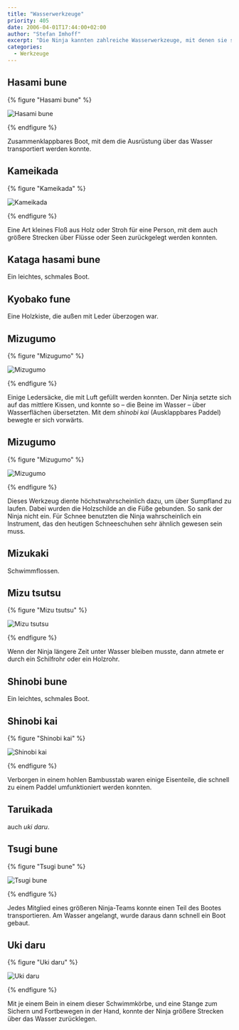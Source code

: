 ```yaml
---
title: "Wasserwerkzeuge"
priority: 405
date: 2006-04-01T17:44:00+02:00
author: "Stefan Imhoff"
excerpt: "Die Ninja kannten zahlreiche Wasserwerkzeuge, mit denen sie sich schnell über oder unter Wasser und Sumpfland bewegen konnten. Auf diese Weise konnten sie die Samurai, die Rüstungen trugen, mit Leichtigkeit hinter sich lassen."
categories:
  - Werkzeuge
---
```


## Hasami bune

{% figure "Hasami bune" %}

![Hasami bune](/assets/images/book/werkzeuge-hasamibune.jpg)

{% endfigure %}

Zusammenklappbares Boot, mit dem die Ausrüstung über das Wasser transportiert werden konnte.

## Kameikada

{% figure "Kameikada" %}

![Kameikada](/assets/images/book/werkzeuge-kameikada.jpg)

{% endfigure %}

Eine Art kleines Floß aus Holz oder Stroh für eine Person, mit dem auch größere Strecken über Flüsse oder Seen zurückgelegt werden konnten.

## Kataga hasami bune

Ein leichtes, schmales Boot.

## Kyobako fune

Eine Holzkiste, die außen mit Leder überzogen war.

## Mizugumo

{% figure "Mizugumo" %}

![Mizugumo](/assets/images/book/werkzeuge-mizugumo1.jpg)

{% endfigure %}

Einige Ledersäcke, die mit Luft gefüllt werden konnten. Der Ninja setzte sich auf das mittlere Kissen, und konnte so – die Beine im Wasser – über Wasserflächen übersetzten. Mit dem _shinobi kai_ (Ausklappbares Paddel) bewegte er sich vorwärts.

## Mizugumo

{% figure "Mizugumo" %}

![Mizugumo](/assets/images/book/werkzeuge-mizugumo2.jpg)

{% endfigure %}

Dieses Werkzeug diente höchstwahrscheinlich dazu, um über Sumpfland zu laufen. Dabei wurden die Holzschilde an die Füße gebunden. So sank der Ninja nicht ein. Für Schnee benutzten die Ninja wahrscheinlich ein Instrument, das den heutigen Schneeschuhen sehr ähnlich gewesen sein muss.

## Mizukaki

Schwimmflossen.

## Mizu tsutsu

{% figure "Mizu tsutsu" %}

![Mizu tsutsu](/assets/images/book/werkzeuge-mizutsu.jpg)

{% endfigure %}

Wenn der Ninja längere Zeit unter Wasser bleiben musste, dann atmete er durch ein Schilfrohr oder ein Holzrohr.

## Shinobi bune

Ein leichtes, schmales Boot.

## Shinobi kai

{% figure "Shinobi kai" %}

![Shinobi kai](/assets/images/book/werkzeuge-shinobikai.jpg)

{% endfigure %}

Verborgen in einem hohlen Bambusstab waren einige Eisenteile, die schnell zu einem Paddel umfunktioniert werden konnten.

## Taruikada

auch _uki daru_.

## Tsugi bune

{% figure "Tsugi bune" %}

![Tsugi bune](/assets/images/book/werkzeuge-tsugibune.jpg)

{% endfigure %}

Jedes Mitglied eines größeren Ninja-Teams konnte einen Teil des Bootes transportieren. Am Wasser angelangt, wurde daraus dann schnell ein Boot gebaut.

## Uki daru

{% figure "Uki daru" %}

![Uki daru](/assets/images/book/werkzeuge-ukidaru.jpg)

{% endfigure %}

Mit je einem Bein in einem dieser Schwimmkörbe, und eine Stange zum Sichern und Fortbewegen in der Hand, konnte der Ninja größere Strecken über das Wasser zurücklegen.
